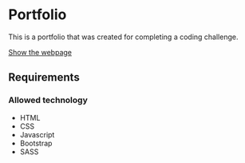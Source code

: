 # Portfolio

This is a portfolio that was created for completing a coding challenge.

[Show the webpage](https://hoschi-it.github.io/portfolio/www/)

## Requirements

### Allowed technology
- HTML
- CSS
- Javascript
- Bootstrap
- SASS
